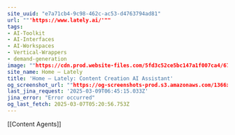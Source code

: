 ```yaml
---
site_uuid: "e7a71cb4-9c98-462c-ac53-d4763794ad81"
url: ""'https://www.lately.ai/'""
tags:
- AI-Toolkit
- AI-Interfaces
- AI-Workspaces
- Vertical-Wrappers
- demand-generation
image: ""https://cdn.prod.website-files.com/5fd3c52ce5bc147a1f007ca4/67a674f5f0fae14770640d94_lately_meta_og_kately.png""
site_name: Home – Lately
title: 'Home – Lately: Content Creation AI Assistant'
og_screenshot_url: ""https://og-screenshots-prod.s3.amazonaws.com/1366x768/80/false/e2c3aa87f70260416f1a9860b840a0e86bf9e7f8f95aa74c8753177687f3f786.jpeg""
last_jina_request: '2025-03-09T06:45:15.033Z'
jina_error: "Error occurred"
og_last_fetch: 2025-03-07T05:20:56.753Z
---
```

[[Content Agents]]
